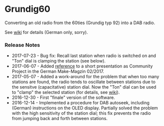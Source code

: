 # Grundig60

Converting an old radio from the 60ties (Grundig typ 92) into a DAB radio.

See [wiki](https://github.com/teuler/Grundig60/wiki) for details (German only, sorry).

### Release Notes

* 2017-07-23 - Bug fix: Recall last station when radio is switched on and "Ton" dial is clamping the station (see below).
* 2017-06-07 - Added [reference](https://github.com/teuler/Grundig60/wiki) to a short presentation as Community Project in the German Make-Magzin 02/2017.
* 2017-05-07 - Added a work-around for the problem that when too many stations are found, the radio tends to oscillate between stations due to the sensitve (capacitative) station dial. Now the "Ton" dial can be used to "clamp" the selected station (for details, see [wiki](https://github.com/teuler/Grundig60/wiki/Endzustand)).
* 2016-12-30 - First "finale" version of the software.
* 2016-12-14 - Implemented a procedure for DAB autoseek, including (German) instructions on the OLED display. Partially solved the problem with the high sensitivity of the station dial; this fix prevents the radio from jumping back and forth between stations.

